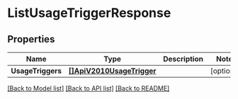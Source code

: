 # ListUsageTriggerResponse

## Properties

Name | Type | Description | Notes
------------ | ------------- | ------------- | -------------
**UsageTriggers** | [**[]ApiV2010UsageTrigger**](ApiV2010UsageTrigger.md) |  |[optional] 

[[Back to Model list]](../README.md#documentation-for-models) [[Back to API list]](../README.md#documentation-for-api-endpoints) [[Back to README]](../README.md)


